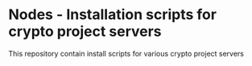 #  Nodes - Installation scripts for crypto project servers

This repository contain install scripts for various crypto project servers
